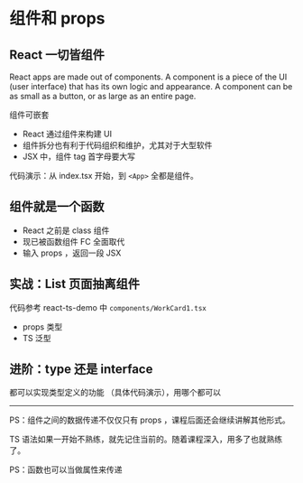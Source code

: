 # 组件和 props

## React 一切皆组件

React apps are made out of components. A component is a piece of the UI (user interface) that has its own logic and appearance. A component can be as small as a button, or as large as an entire page.

组件可嵌套

- React 通过组件来构建 UI
- 组件拆分也有利于代码组织和维护，尤其对于大型软件
- JSX 中，组件 tag 首字母要大写

代码演示：从 index.tsx 开始，到 `<App>` 全都是组件。

## 组件就是一个函数

- React 之前是 class 组件
- 现已被函数组件 FC 全面取代
- 输入 props ，返回一段 JSX

## 实战：List 页面抽离组件

代码参考 react-ts-demo 中 `components/WorkCard1.tsx`

- props 类型
- TS 泛型


## 进阶：type 还是 interface

都可以实现类型定义的功能 （具体代码演示），用哪个都可以

---

PS：组件之间的数据传递不仅仅只有 props ，课程后面还会继续讲解其他形式。

TS 语法如果一开始不熟练，就先记住当前的。随着课程深入，用多了也就熟练了。

PS：函数也可以当做属性来传递
